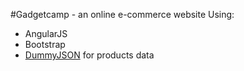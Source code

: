 #Gadgetcamp - an online e-commerce website 
Using:
- AngularJS
- Bootstrap
- [DummyJSON](https://github.com/Ovi/DummyJSON) for products data
